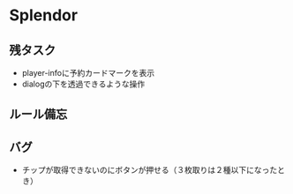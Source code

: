 # Splendor

## 残タスク
- player-infoに予約カードマークを表示
- dialogの下を透過できるような操作

## ルール備忘

## バグ
- チップが取得できないのにボタンが押せる（３枚取りは２種以下になったとき）